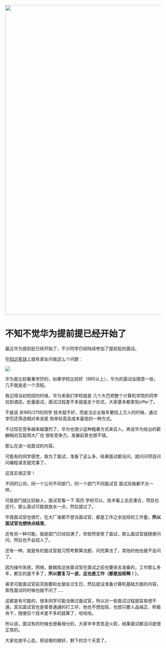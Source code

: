 <p align="center">
<a href="https://programmercarl.com/other/kstar.html" target="_blank">
  <img src="https://code-thinking-1253855093.file.myqcloud.com/pics/20210924105952.png" width="1000"/>
</a>

# 不知不觉华为提前提已经开始了

最近华为提前批已经开始了，不少同学已经陆续参加了提前批的面试。

在[知识星球](https://programmercarl.com/other/kstar.html)上就有录友问我这么个问题：

![](https://code-thinking-1253855093.cos.ap-guangzhou.myqcloud.com/pics/20210711002802.png)

华为是比较看重学历的，如果学校比较好（985以上），华为的面试会随意一些，几乎就是走一个流程。

我记得当初校招的时候，华为来我们学校就是 几个大巴把整个计算机学院的同学拉到酒店，批量面试，面试过程差不多就是走个形式，大家基本都拿到offer了。

不是说 非985/211的同学 技术就不好，而是当企业每年要招上万人的时候，通过学历还筛选相对来说是 效率较高且成本最低的一种方式。

不过现在竞争越来越激烈了，华为也很少这种粗暴方式来召人。再说华为给出的薪酬相对互联网大厂也 很有竞争力，发展前景也很不错。

那么在说一说面试的内容。

可能有的同学感觉，我为了面试，准备了这么多，结果面试都没问，就问问项目问问编程语言就完事了。

这其实很正常！

不同的公司，同一个公司不同部门，同一个部门不同面试官 面试风格都不太一样。

可能部门就比较缺人，面试官看一下 简历 学校可以，技术看上去还凑合，项目也还行，那么面试可能就放水一点，然后就过了。

毕竟面试官也很忙，在大厂谁都不想当面试官，都是工作之余加班的工作量，**所以面试官也想快点结束**。

还有另一种可能，就是部门已经招满了，但依然安排了面试，那么面试官就随便问问，然后也不会招人了。

还有一种，就是有的面试官就习惯考察算法题，问完算法了，其他的他也就不会问了。

因为操作系统，网络，数据库这些面试官在面试之前也要突击准备的，工作那么多年，都忘的差不多了，**所以要复习一波，这也是工作（都是加班啊！）**。

甚至可能面试官前天刚要和女朋友过生日，然后就没准备计算机基础方面的内容，索性面试的时候也就不问了.....

这都是有可能的，很多同学可能没做过面试官，所以对一些面试过程就容易想不通，其实面试官也是普普通通的打工仔，他也不想加班，也想只要人品端正，积极肯干，随便召个技术差不多的就算了，哈哈哈。

所以说，面试有的时候也很看缘分的，大家辛辛苦苦造火箭，结果面试都没问是很正常的。

大家也放平心态，把该做的做好，剩下的交个天意了。


